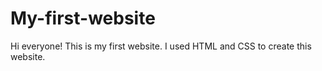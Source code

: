 # My-first-website
Hi everyone! This is my first website. I used HTML and CSS to create this website.
